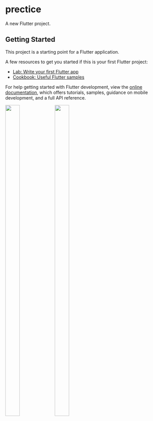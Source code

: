 # prectice

A new Flutter project.

## Getting Started

This project is a starting point for a Flutter application.

A few resources to get you started if this is your first Flutter project:

- [Lab: Write your first Flutter app](https://docs.flutter.dev/get-started/codelab)
- [Cookbook: Useful Flutter samples](https://docs.flutter.dev/cookbook)

For help getting started with Flutter development, view the
[online documentation](https://docs.flutter.dev/), which offers tutorials,
samples, guidance on mobile development, and a full API reference.

<p>
<img src="https://user-images.githubusercontent.com/119835333/234757207-e220772d-9f6a-47fd-abce-904dd76d9db1.png" height="50%"width="30%">
<img src="https://user-images.githubusercontent.com/119835333/234757211-e49afe01-1e44-4436-891d-9dd18ecdd9cf.png" height="50%"width="30%">
</p>

